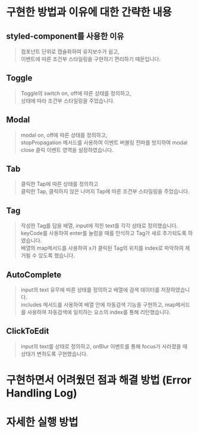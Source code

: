 구현한 방법과 이유에 대한 간략한 내용
====
## styled-component를 사용한 이유
> 컴포넌트 단위로 캡슐화하여 유지보수가 쉽고,<br> 이벤트에 따른 조건부 스타일링을 구현하기 편리하기 때문입니다.
## Toggle
> Toggle의 switch on, off에 따른 상태를 정의하고,<br> 상태에 따라 조건부 스타일링을 주었습니다.
## Modal
> modal on, off에 따른 상태를 정의하고,<br> stopPropagation 메서드를 사용하여 이벤트 버블링 전파를 방지하여 modal close 클릭 이벤트 영역을 설정하였습니다.
## Tab
> 클릭한 Tap에 따른 상태를 정의하고 <br> 클릭한 Tap, 클릭하지 않은 나머지 Tap에 따른 조건부 스타일링을 주었습니다.
## Tag
> 작성한 Tag를 담을 배열, input에 적힌 text를 각각 상태로 정의했습니다.<br>
> keyCode를 사용하여 enter를 눌렀을 때를 인식하고 Tag가 새로 추가되도록 하였습니다.<br>
> 배열의 map메서드를 사용하여 x가 클릭된 Tag의 위치를 index로 파악하여 제거될 수 있도록 했습니다.
## AutoComplete
> input의 text 유무에 따른 상태를 정의하고 배열에 검색 데이터를 저장하였습니다.<br>
> includes 메서드를 사용하여 배열 안에 자동검색 기능을 구현하고, map메서드를 사용하여 자동검색에 일치하는 요소의 index를 통해 리턴했습니다.
## ClickToEdit
> input의 text를 상태로 정의하고, onBlur 이벤트를 통해 focus가 사라졌을 때 상태가 변하도록 구현했습니다.<br>

구현하면서 어려웠던 점과 해결 방법 (Error Handling Log)
====
자세한 실행 방법
====
